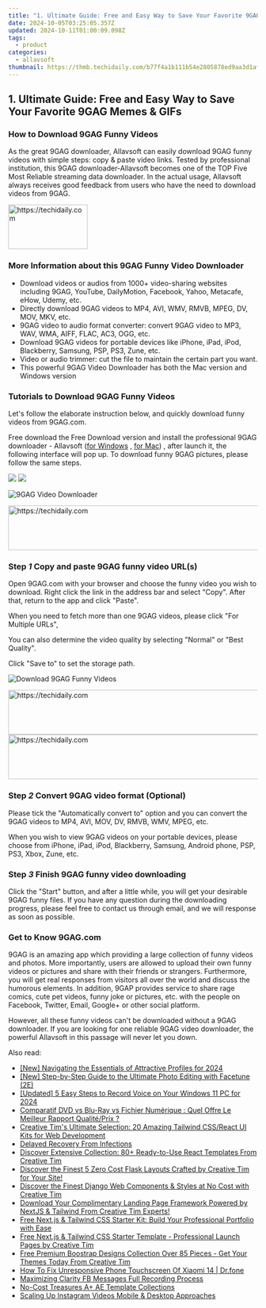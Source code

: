 ```yaml
---
title: "1. Ultimate Guide: Free and Easy Way to Save Your Favorite 9GAG Memes & GIFs"
date: 2024-10-05T03:25:05.357Z
updated: 2024-10-11T01:00:09.098Z
tags:
  - product
categories:
  - allavsoft
thumbnail: https://thmb.techidaily.com/b77f4a1b111b54e2805878ed9aa3d1afc9409a9f5cc36ff257194dcf6821d1ac.jpg
---
```


## 1. Ultimate Guide: Free and Easy Way to Save Your Favorite 9GAG Memes & GIFs

### How to Download 9GAG Funny Videos

As the great 9GAG downloader, Allavsoft can easily download 9GAG funny videos with simple steps: copy & paste video links. Tested by professional institution, this 9GAG downloader-Allavsoft becomes one of the TOP Five Most Reliable streaming data downloader. In the actual usage, Allavsoft always receives good feedback from users who have the need to download videos from 9GAG.

<!-- affiliate ads begin -->
<a href="https://aligracehair.sjv.io/c/5597632/2135410/19272" target="_top" id="2135410">
  <img src="//a.impactradius-go.com/display-ad/19272-2135410" border="0" alt="https://techidaily.com" width="160" height="90"/>
</a>
<img height="0" width="0" src="https://aligracehair.sjv.io/i/5597632/2135410/19272" style="position:absolute;visibility:hidden;" border="0" />
<!-- affiliate ads end -->

### More Information about this 9GAG Funny Video Downloader

* Download videos or audios from 1000+ video-sharing websites including 9GAG, YouTube, DailyMotion, Facebook, Yahoo, Metacafe, eHow, Udemy, etc.
* Directly download 9GAG videos to MP4, AVI, WMV, RMVB, MPEG, DV, MOV, MKV, etc.
* 9GAG video to audio format converter: convert 9GAG video to MP3, WAV, WMA, AIFF, FLAC, AC3, OGG, etc.
* Download 9GAG videos for portable devices like iPhone, iPad, iPod, Blackberry, Samsung, PSP, PS3, Zune, etc.
* Video or audio trimmer: cut the file to maintain the certain part you want.
* This powerful 9GAG Video Downloader has both the Mac version and Windows version

### Tutorials to Download 9GAG Funny Videos

Let's follow the elaborate instruction below, and quickly download funny videos from 9GAG.com.

Free download the Free Download version and install the professional 9GAG downloader - Allavsoft ([for Windows](https://tools.techidaily.com/allavsoft/products/) , [for Mac](https://tools.techidaily.com/allavsoft/products/)) , after launch it, the following interface will pop up. To download funny 9GAG pictures, please follow the same steps.

[![](https://www.allavsoft.com/how-to/../images/how-to/free-download-win.jpg)](https://tools.techidaily.com/allavsoft/products/) [![](https://www.allavsoft.com/how-to/../images/how-to/free-download-mac.jpg)](https://tools.techidaily.com/allavsoft/products/)

![9GAG Video Downloader](https://www.allavsoft.com/how-to/../images/allavsoft/screen-shot-600.jpg)

<!-- affiliate ads begin -->
<a href="https://ephamedtechinc.pxf.io/c/5597632/2136616/26400" target="_top" id="2136616">
  <img src="//a.impactradius-go.com/display-ad/26400-2136616" border="0" alt="https://techidaily.com" width="728" height="90"/>
</a>
<img height="0" width="0" src="https://ephamedtechinc.pxf.io/i/5597632/2136616/26400" style="position:absolute;visibility:hidden;" border="0" />
<!-- affiliate ads end -->

### Step _1_ Copy and paste 9GAG funny video URL(s)

Open 9GAG.com with your browser and choose the funny video you wish to download. Right click the link in the address bar and select "Copy". After that, return to the app and click "Paste".

When you need to fetch more than one 9GAG videos, please click "For Multiple URLs",

You can also determine the video quality by selecting "Normal" or "Best Quality".

Click "Save to" to set the storage path.

![Download 9GAG Funny Videos](https://www.allavsoft.com/how-to/../images/how-to/9gag-download/download-9gag-funny-videos.jpg)

<!-- affiliate ads begin -->
<a href="https://aligracehair.sjv.io/c/5597632/2115937/19272" target="_top" id="2115937">
  <img src="//a.impactradius-go.com/display-ad/19272-2115937" border="0" alt="https://techidaily.com" width="728" height="90"/>
</a>
<img height="0" width="0" src="https://aligracehair.sjv.io/i/5597632/2115937/19272" style="position:absolute;visibility:hidden;" border="0" />
<!-- affiliate ads end -->

<!-- affiliate ads begin -->
<a href="https://aligracehair.sjv.io/c/5597632/1918666/19272" target="_top" id="1918666">
  <img src="//a.impactradius-go.com/display-ad/19272-1918666" border="0" alt="https://techidaily.com" width="728" height="90"/>
</a>
<img height="0" width="0" src="https://aligracehair.sjv.io/i/5597632/1918666/19272" style="position:absolute;visibility:hidden;" border="0" />
<!-- affiliate ads end -->

### Step _2_ Convert 9GAG video format (Optional)

Please tick the "Automatically convert to" option and you can convert the 9GAG videos to MP4, AVI, MOV, DV, RMVB, WMV, MPEG, etc.

When you wish to view 9GAG videos on your portable devices, please choose from iPhone, iPad, iPod, Blackberry, Samsung, Android phone, PSP, PS3, Xbox, Zune, etc.

### Step _3_ Finish 9GAG funny video downloading

Click the "Start" button, and after a little while, you will get your desirable 9GAG funny files. If you have any question during the downloading progress, please feel free to contact us through email, and we will response as soon as possible.

### Get to Know 9GAG.com

9GAG is an amazing app which providing a large collection of funny videos and photos. More importantly, users are allowed to upload their own funny videos or pictures and share with their friends or strangers. Furthermore, you will get real responses from visitors all over the world and discuss the humorous elements. In addition, 9GAP provides service to share rage comics, cute pet videos, funny joke or pictures, etc. with the people on Facebook, Twitter, Email, Google+ or other social platform.

However, all these funny videos can't be downloaded without a 9GAG downloader. If you are looking for one reliable 9GAG video downloader, the powerful Allavsoft in this passage will never let you down.

<ins class="adsbygoogle"
     style="display:block"
     data-ad-format="autorelaxed"
     data-ad-client="ca-pub-7571918770474297"
     data-ad-slot="1223367746"></ins>

<ins class="adsbygoogle"
     style="display:block"
     data-ad-client="ca-pub-7571918770474297"
     data-ad-slot="8358498916"
     data-ad-format="auto"
     data-full-width-responsive="true"></ins>

<span class="atpl-alsoreadstyle">Also read:</span>
<div><ul>
<li><a href="https://facebook-videos.techidaily.com/new-navigating-the-essentials-of-attractive-profiles-for-2024/"><u>[New] Navigating the Essentials of Attractive Profiles for 2024</u></a></li>
<li><a href="https://extra-approaches.techidaily.com/new-step-by-step-guide-to-the-ultimate-photo-editing-with-facetune-2e/"><u>[New] Step-by-Step Guide to the Ultimate Photo Editing with Facetune (2E)</u></a></li>
<li><a href="https://fox-access.techidaily.com/updated-5-easy-steps-to-record-voice-on-your-windows-11-pc-for-2024/"><u>[Updated] 5 Easy Steps to Record Voice on Your Windows 11 PC for 2024</u></a></li>
<li><a href="https://solve-latest.techidaily.com/comparatif-dvd-vs-blu-ray-vs-fichier-numerique-quel-offre-le-meilleur-rapport-qualiteprix/"><u>Comparatif DVD vs Blu-Ray vs Fichier Numérique : Quel Offre Le Meilleur Rapport Qualité/Prix ?</u></a></li>
<li><a href="https://win-manuals.techidaily.com/creative-tims-ultimate-selection-20-amazing-tailwind-cssreact-ui-kits-for-web-development/"><u>Creative Tim's Ultimate Selection: 20 Amazing Tailwind CSS/React UI Kits for Web Development</u></a></li>
<li><a href="https://win-dash.techidaily.com/delayed-recovery-from-infections/"><u>Delayed Recovery From Infections</u></a></li>
<li><a href="https://win-manuals.techidaily.com/discover-extensive-collection-80plus-ready-to-use-react-templates-from-creative-tim/"><u>Discover Extensive Collection: 80+ Ready-to-Use React Templates From Creative Tim</u></a></li>
<li><a href="https://win-manuals.techidaily.com/discover-the-finest-5-zero-cost-flask-layouts-crafted-by-creative-tim-for-your-site/"><u>Discover the Finest 5 Zero Cost Flask Layouts Crafted by Creative Tim for Your Site!</u></a></li>
<li><a href="https://win-manuals.techidaily.com/discover-the-finest-django-web-components-and-styles-at-no-cost-with-creative-tim/"><u>Discover the Finest Django Web Components & Styles at No Cost with Creative Tim</u></a></li>
<li><a href="https://win-manuals.techidaily.com/download-your-complimentary-landing-page-framework-powered-by-nextjs-and-tailwind-from-creative-tim-experts/"><u>Download Your Complimentary Landing Page Framework Powered by NextJS & Tailwind From Creative Tim Experts!</u></a></li>
<li><a href="https://win-manuals.techidaily.com/free-nextjs-and-tailwind-css-starter-kit-build-your-professional-portfolio-with-ease/"><u>Free Next.js & Tailwind CSS Starter Kit: Build Your Professional Portfolio with Ease</u></a></li>
<li><a href="https://win-manuals.techidaily.com/free-nextjs-and-tailwind-css-starter-template-professional-launch-pages-by-creative-tim/"><u>Free Next.js & Tailwind CSS Starter Template - Professional Launch Pages by Creative Tim</u></a></li>
<li><a href="https://win-manuals.techidaily.com/free-premium-boostrap-designs-collection-over-85-pieces-get-your-themes-today-from-creative-tim/"><u>Free Premium Boostrap Designs Collection Over 85 Pieces - Get Your Themes Today From Creative Tim</u></a></li>
<li><a href="https://fix-guide.techidaily.com/how-to-fix-unresponsive-phone-touchscreen-of-xiaomi-14-drfone-by-drfone-fix-android-problems-fix-android-problems/"><u>How To Fix Unresponsive Phone Touchscreen Of Xiaomi 14 | Dr.fone</u></a></li>
<li><a href="https://remote-screen-capture.techidaily.com/maximizing-clarity-fb-messages-full-recording-process/"><u>Maximizing Clarity FB Messages Full Recording Process</u></a></li>
<li><a href="https://extra-tips.techidaily.com/no-cost-treasures-aplus-ae-template-collections/"><u>No-Cost Treasures A+ AE Template Collections</u></a></li>
<li><a href="https://instagram-clips.techidaily.com/scaling-up-instagram-videos-mobile-and-desktop-approaches/"><u>Scaling Up Instagram Videos Mobile & Desktop Approaches</u></a></li>
</ul></div>

